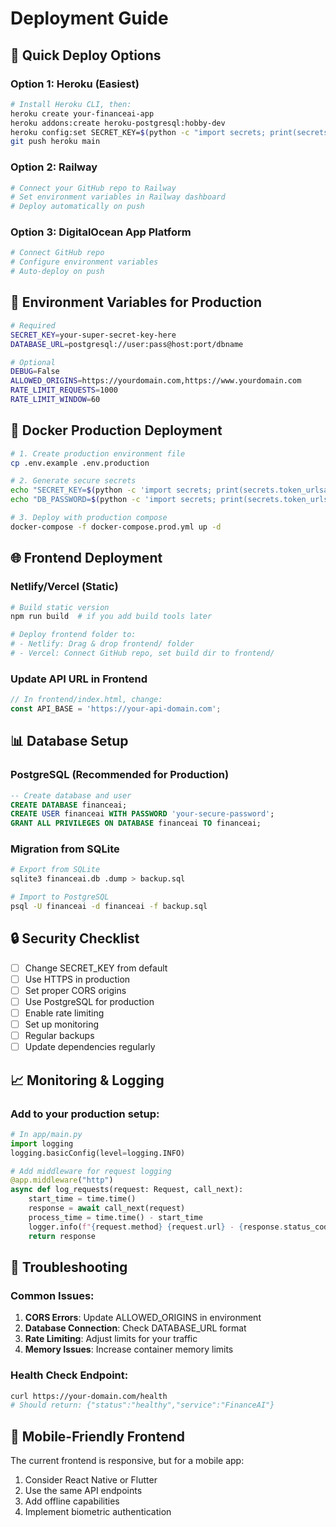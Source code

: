 # Deployment Guide

## 🚀 Quick Deploy Options

### Option 1: Heroku (Easiest)
```bash
# Install Heroku CLI, then:
heroku create your-financeai-app
heroku addons:create heroku-postgresql:hobby-dev
heroku config:set SECRET_KEY=$(python -c "import secrets; print(secrets.token_urlsafe(32))")
git push heroku main
```

### Option 2: Railway
```bash
# Connect your GitHub repo to Railway
# Set environment variables in Railway dashboard
# Deploy automatically on push
```

### Option 3: DigitalOcean App Platform
```bash
# Connect GitHub repo
# Configure environment variables
# Auto-deploy on push
```

## 🔧 Environment Variables for Production

```bash
# Required
SECRET_KEY=your-super-secret-key-here
DATABASE_URL=postgresql://user:pass@host:port/dbname

# Optional
DEBUG=False
ALLOWED_ORIGINS=https://yourdomain.com,https://www.yourdomain.com
RATE_LIMIT_REQUESTS=1000
RATE_LIMIT_WINDOW=60
```

## 🐳 Docker Production Deployment

```bash
# 1. Create production environment file
cp .env.example .env.production

# 2. Generate secure secrets
echo "SECRET_KEY=$(python -c 'import secrets; print(secrets.token_urlsafe(32))')" >> .env.production
echo "DB_PASSWORD=$(python -c 'import secrets; print(secrets.token_urlsafe(16))')" >> .env.production

# 3. Deploy with production compose
docker-compose -f docker-compose.prod.yml up -d
```

## 🌐 Frontend Deployment

### Netlify/Vercel (Static)
```bash
# Build static version
npm run build  # if you add build tools later

# Deploy frontend folder to:
# - Netlify: Drag & drop frontend/ folder
# - Vercel: Connect GitHub repo, set build dir to frontend/
```

### Update API URL in Frontend
```javascript
// In frontend/index.html, change:
const API_BASE = 'https://your-api-domain.com';
```

## 📊 Database Setup

### PostgreSQL (Recommended for Production)
```sql
-- Create database and user
CREATE DATABASE financeai;
CREATE USER financeai WITH PASSWORD 'your-secure-password';
GRANT ALL PRIVILEGES ON DATABASE financeai TO financeai;
```

### Migration from SQLite
```bash
# Export from SQLite
sqlite3 financeai.db .dump > backup.sql

# Import to PostgreSQL
psql -U financeai -d financeai -f backup.sql
```

## 🔒 Security Checklist

- [ ] Change SECRET_KEY from default
- [ ] Use HTTPS in production
- [ ] Set proper CORS origins
- [ ] Use PostgreSQL for production
- [ ] Enable rate limiting
- [ ] Set up monitoring
- [ ] Regular backups
- [ ] Update dependencies regularly

## 📈 Monitoring & Logging

### Add to your production setup:
```python
# In app/main.py
import logging
logging.basicConfig(level=logging.INFO)

# Add middleware for request logging
@app.middleware("http")
async def log_requests(request: Request, call_next):
    start_time = time.time()
    response = await call_next(request)
    process_time = time.time() - start_time
    logger.info(f"{request.method} {request.url} - {response.status_code} - {process_time:.3f}s")
    return response
```

## 🚨 Troubleshooting

### Common Issues:
1. **CORS Errors**: Update ALLOWED_ORIGINS in environment
2. **Database Connection**: Check DATABASE_URL format
3. **Rate Limiting**: Adjust limits for your traffic
4. **Memory Issues**: Increase container memory limits

### Health Check Endpoint:
```bash
curl https://your-domain.com/health
# Should return: {"status":"healthy","service":"FinanceAI"}
```

## 📱 Mobile-Friendly Frontend

The current frontend is responsive, but for a mobile app:
1. Consider React Native or Flutter
2. Use the same API endpoints
3. Add offline capabilities
4. Implement biometric authentication